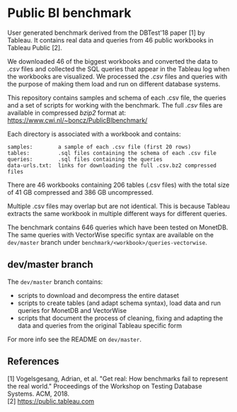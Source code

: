 # Public BI benchmark

User generated benchmark derived from the DBTest'18 paper [1] by Tableau. It contains real data and queries from 46 public workbooks in Tableau Public [2].

We downloaded 46 of the biggest workbooks and converted the data to *.csv* files and collected the SQL queries that appear in the Tableau log when the workbooks are visualized. We processed the *.csv* files and queries with the purpose of making them load and run on different database systems.

This repository contains samples and schema of each .csv file, the queries and a set of scripts for working with the benchmark. The full *.csv* files are available in compressed *bzip2* format at: https://www.cwi.nl/~boncz/PublicBIbenchmark/

Each directory is associated with a workbook and contains:
```
samples:        a sample of each .csv file (first 20 rows)
tables:         .sql files containing the schema of each .csv file
queries:        .sql files containing the queries
data-urls.txt:  links for downloading the full .csv.bz2 compressed files
```

There are 46 workbooks containing 206 tables (.csv files) with the total size of 41 GB compressed and 386 GB uncompressed.

Multiple .csv files may overlap but are not identical. This is because Tableau extracts the same workbook in multiple different ways for different queries.

The benchmark contains 646 queries which have been tested on MonetDB. The same queries with VectorWise specific syntax are available on the `dev/master` branch under `benchmark/<workbook>/queries-vectorwise`.

## dev/master branch

The `dev/master` branch contains:
- scripts to download and decompress the entire dataset
- scripts to create tables (and adapt schema syntax), load data and run queries for MonetDB and VectorWise
- scripts that document the process of cleaning, fixing and adapting the data and queries from the original Tableau specific form

For more info see the README on `dev/master`.

## References

[1] Vogelsgesang, Adrian, et al. "Get real: How benchmarks fail to represent the real world." Proceedings of the Workshop on Testing Database Systems. ACM, 2018.\
[2] https://public.tableau.com
